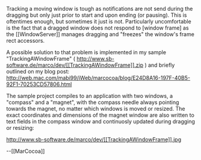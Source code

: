 Tracking a moving window is tough as notifications are not send during the dragging but only just prior to start and upon ending (or pausing). This is oftentimes enough, but sometimes it just is not. Particularly uncomfortable is the fact that a dragged window does not respond to [window frame] as the [[WindowServer]] manages dragging and "freezes" the window's frame rect accessors. 

A possible solution to that problem is implemented in my sample "T<nowiki/>rackingAWindowFrame" ( http://www.sb-software.de/marco/dev/[[TrackingAWindowFrame]].zip ) and briefly outlined on my blog post: http://web.mac.com/mabi99/iWeb/marcocoa/blog/E24D8A16-197F-40B5-92F1-70253CD57806.html

The sample project compiles to an application with two windows, a "compass" and a "magnet", with the compass needle always pointing towards the magnet, no matter which windows is moved or resized. The exact coordinates and dimensions of the magnet window are also written to text fields in the compass window and continuosly updated during dragging or resizing:

http://www.sb-software.de/marco/dev/[[TrackingAWindowFrame]].jpg



--[[MarCocoa]]